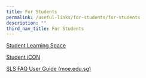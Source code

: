 ```yaml
---
title: For Students
permalink: /useful-links/for-students/for-students
description: ""
third_nav_title: For Students
---
```




[Student Learning Space](https://vle.learning.moe.edu.sg/login)

[Student iCON](https://workspace.google.com./dashboard)

[SLS FAQ User Guide (moe.edu.sg)](https://docs.learning.moe.edu.sg/sls-user-guide/vle/logintroubleshooting/index.html)